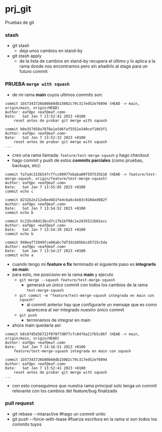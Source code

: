 # prj_git
Pruebas de git

### stash
- git stash
  - deja unos cambios en stand-by 
- git stash apply
  - de la lista de cambios en stand-by recupera el último y lo aplica a la rama donde nos encontramos pero sin añadirlo al stage para un futuro commit 

### PRUEBA `merge with squash`
- de mi rama **main** cuyos ultimos commits son:
```git
commit 1b57343726b80b60db15082c79c317ed52ef6094 (HEAD -> main, origin/main, origin/HEAD)
Author: eaf@pc <eaf@eaf.com>
Date:   Sat Jan 7 13:52:41 2023 +0100
    reset antes de probar git merge with squash

commit b0e357d58a7078a1e5d6faf5552e340cef10d3f1
Author: eaf@pc <eaf@eaf.com>
Date:   Sat Jan 7 13:52:32 2023 +0100
    reset antes de probar git merge with squash
...
```
- creo una rama llamada: `feature/test-merge-squash` y hago checkout
- hago commit y push de estos **commits parciales** (como pruebas, backups, etc):
```
commit fa7adc315b547cffcc08977ebaba80f597535b16 (HEAD -> feature/test-merge-squash, origin/feature/test-merge-squash)
Author: eaf@pc <eaf@eaf.com>
Date:   Sat Jan 7 13:55:05 2023 +0100
commit echo c

commit 8232b2e212e8ed4b1fedc6a6c4e83c9204ed982f
Author: eaf@pc <eaf@eaf.com>
Date:   Sat Jan 7 13:54:52 2023 +0100
commit echo b

commit 5c235c68d13bcd7c17b1bf98c1e2435521b81ecc
Author: eaf@pc <eaf@eaf.com>
Date:   Sat Jan 7 13:54:39 2023 +0100
commit echo b

commit 940eaf72049fce08abc7df3dcb85bbcd5725c5da
Author: eaf@pc <eaf@eaf.com>
Date:   Sat Jan 7 13:54:27 2023 +0100
commit echo a
```
- cuando tengo mi **feature o fix** terminado el siguiente paso es **integrarlo en main**
- para esto, me posiciono en la rama **main** y ejecuto
  - `git merge --squash feature/test-merge-squash`
    - generará un único commit con todos los cambios de la rama `test-merge-squash`
  - `git commit -m "feature/test-merge-squash integrada en main con squash"`  
    - al commit anterior hay que configurarle un mensaje que es como aparecera al ser integrado nuestro único commit
  - `git push`
    - terminamos de integrar en main
- ahora main quedaría así:
```
commit b8c87d5d36722f078f7d0f7cfc8476a21fb5c86f (HEAD -> main, origin/main, origin/HEAD)
Author: eaf@pc <eaf@eaf.com>
Date:   Sat Jan 7 14:16:51 2023 +0100
    feature/test-merge-squash integrada en main con squash

commit 1b57343726b80b60db15082c79c317ed52ef6094
Author: eaf@pc <eaf@eaf.com>
Date:   Sat Jan 7 13:52:41 2023 +0100
    reset antes de probar git merge with squash
...
```
- con esto conseguimos que nuestra rama principal solo tenga un commit relevante con los cambios del feature/bug finalizado

### pull request
- git rebase --intaractive #hago un commit unito
- git push --force-with-lease #fuerza escritura en la rama si son todos los commits tuyos

